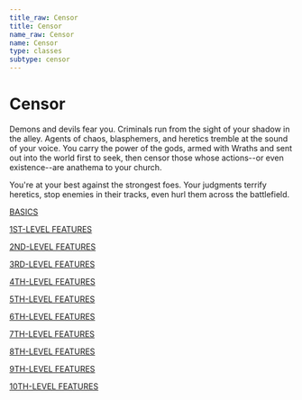 ```yaml
---
title_raw: Censor
title: Censor
name_raw: Censor
name: Censor
type: classes
subtype: censor
---
```


# Censor

Demons and devils fear you. Criminals run from the sight of your shadow in the alley. Agents of chaos, blasphemers, and heretics tremble at the sound of your voice. You carry the power of the gods, armed with Wraths and sent out into the world first to seek, then censor those whose actions--or even existence--are anathema to your church.

You're at your best against the strongest foes. Your judgments terrify heretics, stop enemies in their tracks, even hurl them across the battlefield.

[BASICS](./Basics/Basics.md)

[1ST-LEVEL FEATURES](./1st-Level%20Features/1st-Level%20Features.md)

[2ND-LEVEL FEATURES](./2nd-Level%20Features/2nd-Level%20Features.md)

[3RD-LEVEL FEATURES](./3rd-Level%20Features/3rd-Level%20Features.md)

[4TH-LEVEL FEATURES](./4th-Level%20Features/4th-Level%20Features.md)

[5TH-LEVEL FEATURES](./5th-Level%20Features/5th-Level%20Features.md)

[6TH-LEVEL FEATURES](./6th-Level%20Features/6th-Level%20Features.md)

[7TH-LEVEL FEATURES](./7th-Level%20Features/7th-Level%20Features.md)

[8TH-LEVEL FEATURES](./8th-Level%20Features/8th-Level%20Features.md)

[9TH-LEVEL FEATURES](./9th-Level%20Features/9th-Level%20Features.md)

[10TH-LEVEL FEATURES](./10th-Level%20Features/10th-Level%20Features.md)
